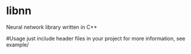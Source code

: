 # libnn
Neural network library written in C++

#Usage
just include header files in your project
for more information, see example/
